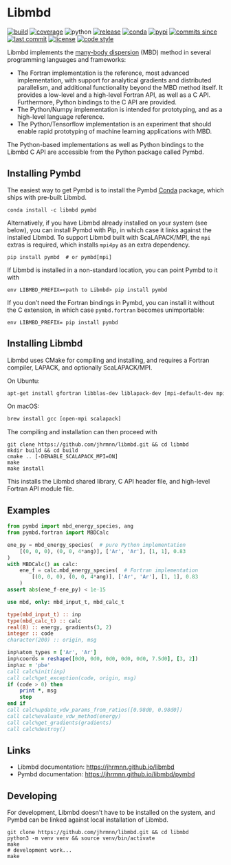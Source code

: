# Libmbd

[![build](https://img.shields.io/travis/jhrmnn/libmbd/master.svg)](https://travis-ci.com/jhrmnn/libmbd)
[![coverage](https://img.shields.io/codecov/c/github/jhrmnn/libmbd.svg)](https://codecov.io/gh/jhrmnn/libmbd)
![python](https://img.shields.io/pypi/pyversions/pymbd.svg)
[![release](https://img.shields.io/github/release/jhrmnn/libmbd.svg)](https://github.com/jhrmnn/libmbd/releases)
[![conda](https://img.shields.io/conda/v/libmbd/pymbd.svg)](https://anaconda.org/libmbd/pymbd)
[![pypi](https://img.shields.io/pypi/v/pymbd.svg)](https://pypi.org/project/pymbd/)
[![commits since](https://img.shields.io/github/commits-since/jhrmnn/libmbd/latest.svg)](https://github.com/jhrmnn/libmbd/releases)
[![last commit](https://img.shields.io/github/last-commit/jhrmnn/libmbd.svg)](https://github.com/jhrmnn/libmbd/commits/master)
[![license](https://img.shields.io/github/license/jhrmnn/libmbd.svg)](https://github.com/jhrmnn/libmbd/blob/master/LICENSE)
[![code style](https://img.shields.io/badge/code%20style-black-202020.svg)](https://github.com/ambv/black)

Libmbd implements the [many-body dispersion](http://dx.doi.org/10.1063/1.4865104) (MBD) method in several programming languages and frameworks:

- The Fortran implementation is the reference, most advanced implementation, with support for analytical gradients and distributed parallelism, and additional functionality beyond the MBD method itself. It provides a low-level and a high-level Fortran API, as well as a C API. Furthermore, Python bindings to the C API are provided.
- The Python/Numpy implementation is intended for prototyping, and as a high-level language reference.
- The Python/Tensorflow implementation is an experiment that should enable rapid prototyping of machine learning applications with MBD.

The Python-based implementations as well as Python bindings to the Libmbd C API are accessible from the Python package called Pymbd.

## Installing Pymbd

The easiest way to get Pymbd is to install the Pymbd [Conda](https://conda.io/docs/) package, which ships with pre-built Libmbd.

```
conda install -c libmbd pymbd
```

Alternatively, if you have Libmbd already installed on your system (see below), you can install Pymbd with Pip, in which case it links against the installed Libmbd. To support Libmbd built with ScaLAPACK/MPI, the `mpi` extras is required, which installs `mpi4py` as an extra dependency.

```
pip install pymbd  # or pymbd[mpi]
```

If Libmbd is installed in a non-standard location, you can point Pymbd to it with

```
env LIBMBD_PREFIX=<path to Libmbd> pip install pymbd
```

If you don’t need the Fortran bindings in Pymbd, you can install it without the C extension, in which case `pymbd.fortran` becomes unimportable:

```
env LIBMBD_PREFIX= pip install pymbd
```

## Installing Libmbd

Libmbd uses CMake for compiling and installing, and requires a Fortran compiler, LAPACK, and optionally ScaLAPACK/MPI.

On Ubuntu:

```bash
apt-get install gfortran libblas-dev liblapack-dev [mpi-default-dev mpi-default-bin libscalapack-mpi-dev]
```

On macOS:

```bash
brew install gcc [open-mpi scalapack]
```

The compiling and installation can then proceed with

```
git clone https://github.com/jhrmnn/libmbd.git && cd libmbd
mkdir build && cd build
cmake .. [-DENABLE_SCALAPACK_MPI=ON]
make
make install
```

This installs the Libmbd shared library, C API header file, and high-level Fortran API module file.

## Examples

```python
from pymbd import mbd_energy_species, ang
from pymbd.fortran import MBDCalc

ene_py = mbd_energy_species(  # pure Python implementation
    [(0, 0, 0), (0, 0, 4*ang)], ['Ar', 'Ar'], [1, 1], 0.83
)
with MBDCalc() as calc:
    ene_f = calc.mbd_energy_species(  # Fortran implementation
        [(0, 0, 0), (0, 0, 4*ang)], ['Ar', 'Ar'], [1, 1], 0.83
    )
assert abs(ene_f-ene_py) < 1e-15
```

```fortran
use mbd, only: mbd_input_t, mbd_calc_t

type(mbd_input_t) :: inp
type(mbd_calc_t) :: calc
real(8) :: energy, gradients(3, 2)
integer :: code
character(200) :: origin, msg

inp%atom_types = ['Ar', 'Ar']
inp%coords = reshape([0d0, 0d0, 0d0, 0d0, 0d0, 7.5d0], [3, 2])
inp%xc = 'pbe'
call calc%init(inp)
call calc%get_exception(code, origin, msg)
if (code > 0) then
    print *, msg
    stop
end if
call calc%update_vdw_params_from_ratios([0.98d0, 0.98d0])
call calc%evaluate_vdw_method(energy)
call calc%get_gradients(gradients)
call calc%destroy()
```

## Links

- Libmbd documentation: https://jhrmnn.github.io/libmbd
- Pymbd documentation: https://jhrmnn.github.io/libmbd/pymbd

## Developing

For development, Libmbd doesn't have to be installed on the system, and Pymbd can be linked against local installation of Libmbd.

```
git clone https://github.com/jhrmnn/libmbd.git && cd libmbd
python3 -m venv venv && source venv/bin/activate
make
# development work...
make
```
